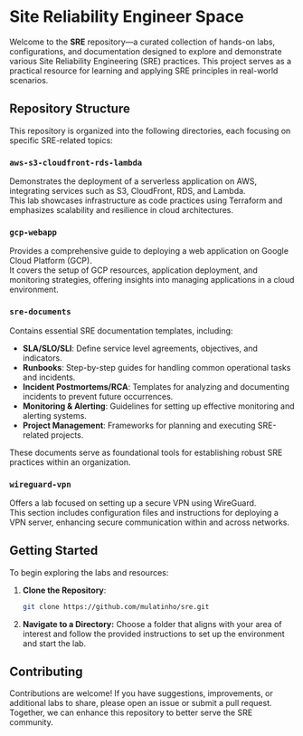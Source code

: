 # Site Reliability Engineer Space

Welcome to the **SRE** repository—a curated collection of hands-on labs, configurations, and documentation designed to explore and demonstrate various Site Reliability Engineering (SRE) practices. This project serves as a practical resource for learning and applying SRE principles in real-world scenarios.

## Repository Structure

This repository is organized into the following directories, each focusing on specific SRE-related topics:

### `aws-s3-cloudfront-rds-lambda`

Demonstrates the deployment of a serverless application on AWS, integrating services such as S3, CloudFront, RDS, and Lambda.  
This lab showcases infrastructure as code practices using Terraform and emphasizes scalability and resilience in cloud architectures.

### `gcp-webapp`

Provides a comprehensive guide to deploying a web application on Google Cloud Platform (GCP).  
It covers the setup of GCP resources, application deployment, and monitoring strategies, offering insights into managing applications in a cloud environment.

### `sre-documents`

Contains essential SRE documentation templates, including:

- **SLA/SLO/SLI**: Define service level agreements, objectives, and indicators.
- **Runbooks**: Step-by-step guides for handling common operational tasks and incidents.
- **Incident Postmortems/RCA**: Templates for analyzing and documenting incidents to prevent future occurrences.
- **Monitoring & Alerting**: Guidelines for setting up effective monitoring and alerting systems.
- **Project Management**: Frameworks for planning and executing SRE-related projects.

These documents serve as foundational tools for establishing robust SRE practices within an organization.

### `wireguard-vpn`

Offers a lab focused on setting up a secure VPN using WireGuard.  
This section includes configuration files and instructions for deploying a VPN server, enhancing secure communication within and across networks.

## Getting Started

To begin exploring the labs and resources:

1. **Clone the Repository**:
   ```bash
   git clone https://github.com/mulatinho/sre.git
   ```
2. **Navigate to a Directory:**
Choose a folder that aligns with your area of interest and follow the provided instructions to set up the environment and start the lab.

## Contributing
Contributions are welcome! If you have suggestions, improvements, or additional labs to share, please open an issue or submit a pull request. Together, we can enhance this repository to better serve the SRE community.
